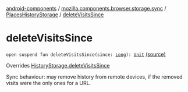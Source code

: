 [android-components](../../index.md) / [mozilla.components.browser.storage.sync](../index.md) / [PlacesHistoryStorage](index.md) / [deleteVisitsSince](./delete-visits-since.md)

# deleteVisitsSince

`open suspend fun deleteVisitsSince(since: `[`Long`](https://kotlinlang.org/api/latest/jvm/stdlib/kotlin/-long/index.html)`): `[`Unit`](https://kotlinlang.org/api/latest/jvm/stdlib/kotlin/-unit/index.html) [(source)](https://github.com/mozilla-mobile/android-components/blob/master/components/browser/storage-sync/src/main/java/mozilla/components/browser/storage/sync/PlacesHistoryStorage.kt#L145)

Overrides [HistoryStorage.deleteVisitsSince](../../mozilla.components.concept.storage/-history-storage/delete-visits-since.md)

Sync behaviour: may remove history from remote devices, if the removed visits were the only
ones for a URL.

